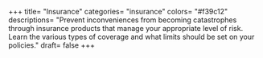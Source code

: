 +++
title= "Insurance"
categories= "insurance"
colors= "#f39c12"
descriptions= "Prevent inconveniences from becoming catastrophes through insurance products that manage your appropriate level of risk. Learn the various types of coverage and what limits should be set on your policies."
draft= false
+++